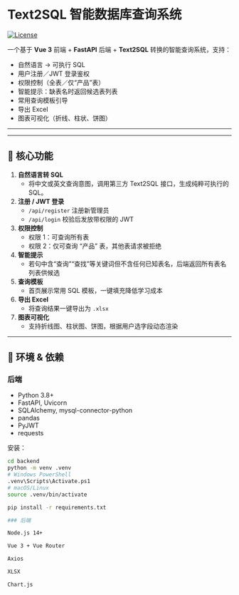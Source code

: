 # Text2SQL 智能数据库查询系统

[![License](https://img.shields.io/badge/license-MIT-blue.svg)](LICENSE)

一个基于 **Vue 3** 前端 + **FastAPI** 后端 + **Text2SQL** 转换的智能查询系统，支持：
- 自然语言 → 可执行 SQL  
- 用户注册／JWT 登录鉴权  
- 权限控制（全表／仅“产品”表）  
- 智能提示：缺表名时返回候选表列表  
- 常用查询模板引导  
- 导出 Excel  
- 图表可视化（折线、柱状、饼图）  

---

---

## 🚀 核心功能

1. **自然语言转 SQL**  
   - 将中文或英文查询意图，调用第三方 Text2SQL 接口，生成纯粹可执行的 SQL。  
2. **注册 / JWT 登录**  
   - `/api/register` 注册新管理员  
   - `/api/login` 校验后发放带权限的 JWT  
3. **权限控制**  
   - 权限 1：可查询所有表  
   - 权限 2：仅可查询 “产品” 表，其他表请求被拒绝  
4. **智能提示**  
   - 若句中含“查询”“查找”等关键词但不含任何已知表名，后端返回所有表名列表供候选  
5. **查询模板**  
   - 首页展示常用 SQL 模板，一键填充降低学习成本  
6. **导出 Excel**  
   - 将查询结果一键导出为 `.xlsx`  
7. **图表可视化**  
   - 支持折线图、柱状图、饼图，根据用户选字段动态渲染  

---

## 🔧 环境 & 依赖

### 后端

- Python 3.8+  
- FastAPI, Uvicorn  
- SQLAlchemy, mysql-connector-python  
- pandas  
- PyJWT  
- requests  

安装：

```bash
cd backend
python -m venv .venv
# Windows PowerShell
.venv\Scripts\Activate.ps1
# macOS/Linux
source .venv/bin/activate

pip install -r requirements.txt

### 后端

Node.js 14+

Vue 3 + Vue Router

Axios

XLSX

Chart.js

